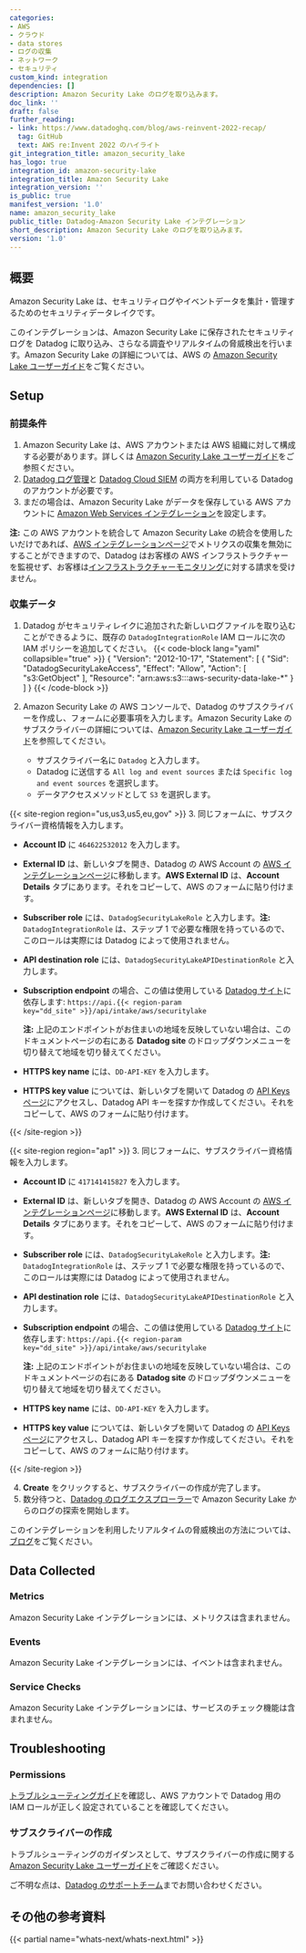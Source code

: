 ```yaml
---
categories:
- AWS
- クラウド
- data stores
- ログの収集
- ネットワーク
- セキュリティ
custom_kind: integration
dependencies: []
description: Amazon Security Lake のログを取り込みます。
doc_link: ''
draft: false
further_reading:
- link: https://www.datadoghq.com/blog/aws-reinvent-2022-recap/
  tag: GitHub
  text: AWS re:Invent 2022 のハイライト
git_integration_title: amazon_security_lake
has_logo: true
integration_id: amazon-security-lake
integration_title: Amazon Security Lake
integration_version: ''
is_public: true
manifest_version: '1.0'
name: amazon_security_lake
public_title: Datadog-Amazon Security Lake インテグレーション
short_description: Amazon Security Lake のログを取り込みます。
version: '1.0'
---
```


<!--  SOURCED FROM https://github.com/DataDog/dogweb -->
## 概要

Amazon Security Lake は、セキュリティログやイベントデータを集計・管理するためのセキュリティデータレイクです。

このインテグレーションは、Amazon Security Lake に保存されたセキュリティログを Datadog に取り込み、さらなる調査やリアルタイムの脅威検出を行います。Amazon Security Lake の詳細については、AWS の [Amazon Security Lake ユーザーガイド][1]をご覧ください。

## Setup

### 前提条件

1. Amazon Security Lake は、AWS アカウントまたは AWS 組織に対して構成する必要があります。詳しくは [Amazon Security Lake ユーザーガイド][1]をご参照ください。
2. [Datadog ログ管理][2]と [Datadog Cloud SIEM][3] の両方を利用している Datadog のアカウントが必要です。
3. まだの場合は、Amazon Security Lake がデータを保存している AWS アカウントに [Amazon Web Services インテグレーション][4]を設定します。

**注:** この AWS アカウントを統合して Amazon Security Lake の統合を使用したいだけであれば、[AWS インテグレーションページ][5]でメトリクスの収集を無効にすることができますので、Datadog はお客様の AWS インフラストラクチャーを監視せず、お客様は[インフラストラクチャーモニタリング][6]に対する請求を受けません。

### 収集データ
1. Datadog がセキュリティレイクに追加された新しいログファイルを取り込むことができるように、既存の `DatadogIntegrationRole` IAM ロールに次の IAM ポリシーを追加してください。
{{< code-block lang="yaml" collapsible="true" >}}
{
  "Version": "2012-10-17",
  "Statement": [
      {
          "Sid": "DatadogSecurityLakeAccess",
          "Effect": "Allow",
          "Action": [
              "s3:GetObject"
          ],
          "Resource": "arn:aws:s3:::aws-security-data-lake-*"
      }
  ]
}
{{< /code-block >}}

2. Amazon Security Lake の AWS コンソールで、Datadog のサブスクライバーを作成し、フォームに必要事項を入力します。Amazon Security Lake のサブスクライバーの詳細については、[Amazon Security Lake ユーザーガイド][1]を参照してください。
   - サブスクライバー名に `Datadog` と入力します。
   - Datadog に送信する `All log and event sources` または `Specific log and event sources` を選択します。
   - データアクセスメソッドとして `S3` を選択します。

{{< site-region region="us,us3,us5,eu,gov" >}}
3. 同じフォームに、サブスクライバー資格情報を入力します。
   - **Account ID** に `464622532012` を入力します。
   - **External ID** は、新しいタブを開き、Datadog の AWS Account の [AWS インテグレーションページ][7]に移動します。**AWS External ID** は、**Account Details** タブにあります。それをコピーして、AWS のフォームに貼り付けます。
   - **Subscriber role** には、`DatadogSecurityLakeRole` と入力します。**注:** `DatadogIntegrationRole` は、ステップ 1 で必要な権限を持っているので、このロールは実際には Datadog によって使用されません。
   - **API destination role** には、`DatadogSecurityLakeAPIDestinationRole` と入力します。
   - **Subscription endpoint** の場合、この値は使用している [Datadog サイト][8]に依存します: <code>https://api.{{< region-param key="dd_site" >}}/api/intake/aws/securitylake</code>

     **注:** 上記のエンドポイントがお住まいの地域を反映していない場合は、このドキュメントページの右にある **Datadog site** のドロップダウンメニューを切り替えて地域を切り替えてください。
   - **HTTPS key name** には、`DD-API-KEY` を入力します。
   - **HTTPS key value** については、新しいタブを開いて Datadog の [API Keys ページ][9]にアクセスし、Datadog API キーを探すか作成してください。それをコピーして、AWS のフォームに貼り付けます。

[7]: https://app.datadoghq.com/integrations/amazon-web-services?panel=account-details
[8]: https://docs.datadoghq.com/ja/getting_started/site/
[9]: https://app.datadoghq.com/organization-settings/api-keys
{{< /site-region >}}

{{< site-region region="ap1" >}}
3. 同じフォームに、サブスクライバー資格情報を入力します。
   - **Account ID** に `417141415827` を入力します。
   - **External ID** は、新しいタブを開き、Datadog の AWS Account の [AWS インテグレーションページ][7]に移動します。**AWS External ID** は、**Account Details** タブにあります。それをコピーして、AWS のフォームに貼り付けます。
   - **Subscriber role** には、`DatadogSecurityLakeRole` と入力します。**注:** `DatadogIntegrationRole` は、ステップ 1 で必要な権限を持っているので、このロールは実際には Datadog によって使用されません。
   - **API destination role** には、`DatadogSecurityLakeAPIDestinationRole` と入力します。
   - **Subscription endpoint** の場合、この値は使用している [Datadog サイト][8]に依存します: <code>https://api.{{< region-param key="dd_site" >}}/api/intake/aws/securitylake</code>

     **注:** 上記のエンドポイントがお住まいの地域を反映していない場合は、このドキュメントページの右にある **Datadog site** のドロップダウンメニューを切り替えて地域を切り替えてください。
   - **HTTPS key name** には、`DD-API-KEY` を入力します。
   - **HTTPS key value** については、新しいタブを開いて Datadog の [API Keys ページ][9]にアクセスし、Datadog API キーを探すか作成してください。それをコピーして、AWS のフォームに貼り付けます。

[7]: https://app.datadoghq.com/integrations/amazon-web-services?panel=account-details
[8]: https://docs.datadoghq.com/ja/getting_started/site/
[9]: https://app.datadoghq.com/organization-settings/api-keys
{{< /site-region >}}

4. **Create** をクリックすると、サブスクライバーの作成が完了します。
5. 数分待つと、[Datadog のログエクスプローラー][7]で Amazon Security Lake からのログの探索を開始します。

このインテグレーションを利用したリアルタイムの脅威検出の方法については、[ブログ][8]をご覧ください。

## Data Collected

### Metrics

Amazon Security Lake インテグレーションには、メトリクスは含まれません。

### Events

Amazon Security Lake インテグレーションには、イベントは含まれません。

### Service Checks

Amazon Security Lake インテグレーションには、サービスのチェック機能は含まれません。

## Troubleshooting

### Permissions

[トラブルシューティングガイド][9]を確認し、AWS アカウントで Datadog 用の IAM ロールが正しく設定されていることを確認してください。

### サブスクライバーの作成

トラブルシューティングのガイダンスとして、サブスクライバーの作成に関する [Amazon Security Lake ユーザーガイド][1]をご確認ください。

ご不明な点は、[Datadog のサポートチーム][10]までお問い合わせください。

## その他の参考資料

{{< partial name="whats-next/whats-next.html" >}}

[1]: https://docs.aws.amazon.com/security-lake/latest/userguide/
[2]: https://www.datadoghq.com/product/log-management/
[3]: https://www.datadoghq.com/product/cloud-security-management/cloud-siem/
[4]: https://docs.datadoghq.com/ja/integrations/amazon_web_services/
[5]: https://app.datadoghq.com/integrations/amazon-web-services?panel=metric-collection
[6]: https://www.datadoghq.com/product/infrastructure-monitoring/
[7]: https://app.datadoghq.com/logs?query=source%3Aamazon-security-lake&cols=host%2Cservice%2C%40task_name%2C%40identity.user.type%2Caws.source%2C%40network.client.ip%2C%40identity.session.mfa%2C%40evt.name%2C%40connection_info.direction&index=%2A&messageDisplay=inline
[8]: https://www.datadoghq.com/blog/analyze-amazon-security-lake-logs-with-datadog
[9]: https://docs.datadoghq.com/ja/integrations/guide/error-datadog-not-authorized-sts-assume-role/#pagetitle
[10]: https://docs.datadoghq.com/ja/help/